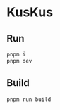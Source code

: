 # KusKus

## Run

```bash
pnpm i
pnpm dev
```

<!-- ## Why? -->

<!-- Will be an app similar to [2Do](https://www.2doapp.com/), [Height](https://height.app/) and [Ship GitHub client](https://www.realartists.com/blog/ship-20.html).

Currently this is my todo setup:

![](https://images.nikiv.dev/obsidian-todo-23.png)

> [Obsidian](https://wiki.nikiv.dev/tools/obsidian) is current favored way as it lets me nest tasks and sort into sections

![](https://images.nikiv.dev/2do-23.png)

> [2Do](https://wiki.nikiv.dev/macOS/apps/2do) for tasks that need some kind of due date

![](https://images.nikiv.dev/telegram-saved-messages-23.png)

> [Telegram](https://wiki.nikiv.dev/tools/telegram)'s Saved Messages for everything else. Tweets I want to act on soon, random thoughts etc.

![](https://i.imgur.com/VmexYSy.png)

> [Height](https://height.app/) to manage [goals](https://wiki.nikiv.dev/focusing/goals) and [ideas](https://wiki.nikiv.dev/ideas), it has nice way to add detail to a big task with subtasks

This app will bring all those 4 use cases into one clean and **fast** app.

I need to fix [this annoying issue](https://github.com/alex8088/electron-vite/issues/118). If you know a fix, please reply. -->

## Build

```
pnpm run build
```

<!-- ## Notes

Solid apps are built with _adapters_, which optimise your project for deployment to different environments.

By default, `bun run build` will generate a Node app that you can run with `npm start`. To use a different adapter, add it to the `devDependencies` in `package.json` and specify in your `vite.config.js`. -->
